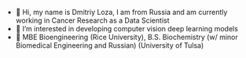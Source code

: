 - 👋 Hi, my name is Dmitriy Loza, I am from Russia and am currently working in Cancer Research as a Data Scientist
- 👀 I’m interested in developing computer vision deep learning models
- 🌱 MBE Bioengineering (Rice University), B.S. Biochemistry (w/ minor Biomedical Engineering and Russian) (University of Tulsa)

<!---
DmitriyALoza/DmitriyALoza is a ✨ special ✨ repository because its `README.md` (this file) appears on your GitHub profile.
You can click the Preview link to take a look at your changes.
--->

